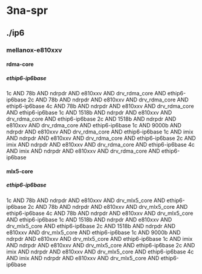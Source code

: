 # 3na-spr
## ./ip6
### mellanox-e810xxv
#### rdma-core
##### ethip6-ip6base
1c AND 78b AND ndrpdr AND e810xxv AND drv_rdma_core AND ethip6-ip6base
2c AND 78b AND ndrpdr AND e810xxv AND drv_rdma_core AND ethip6-ip6base
4c AND 78b AND ndrpdr AND e810xxv AND drv_rdma_core AND ethip6-ip6base
1c AND 1518b AND ndrpdr AND e810xxv AND drv_rdma_core AND ethip6-ip6base
2c AND 1518b AND ndrpdr AND e810xxv AND drv_rdma_core AND ethip6-ip6base
1c AND 9000b AND ndrpdr AND e810xxv AND drv_rdma_core AND ethip6-ip6base
1c AND imix AND ndrpdr AND e810xxv AND drv_rdma_core AND ethip6-ip6base
2c AND imix AND ndrpdr AND e810xxv AND drv_rdma_core AND ethip6-ip6base
4c AND imix AND ndrpdr AND e810xxv AND drv_rdma_core AND ethip6-ip6base
#### mlx5-core
##### ethip6-ip6base
1c AND 78b AND ndrpdr AND e810xxv AND drv_mlx5_core AND ethip6-ip6base
2c AND 78b AND ndrpdr AND e810xxv AND drv_mlx5_core AND ethip6-ip6base
4c AND 78b AND ndrpdr AND e810xxv AND drv_mlx5_core AND ethip6-ip6base
1c AND 1518b AND ndrpdr AND e810xxv AND drv_mlx5_core AND ethip6-ip6base
2c AND 1518b AND ndrpdr AND e810xxv AND drv_mlx5_core AND ethip6-ip6base
1c AND 9000b AND ndrpdr AND e810xxv AND drv_mlx5_core AND ethip6-ip6base
1c AND imix AND ndrpdr AND e810xxv AND drv_mlx5_core AND ethip6-ip6base
2c AND imix AND ndrpdr AND e810xxv AND drv_mlx5_core AND ethip6-ip6base
4c AND imix AND ndrpdr AND e810xxv AND drv_mlx5_core AND ethip6-ip6base

